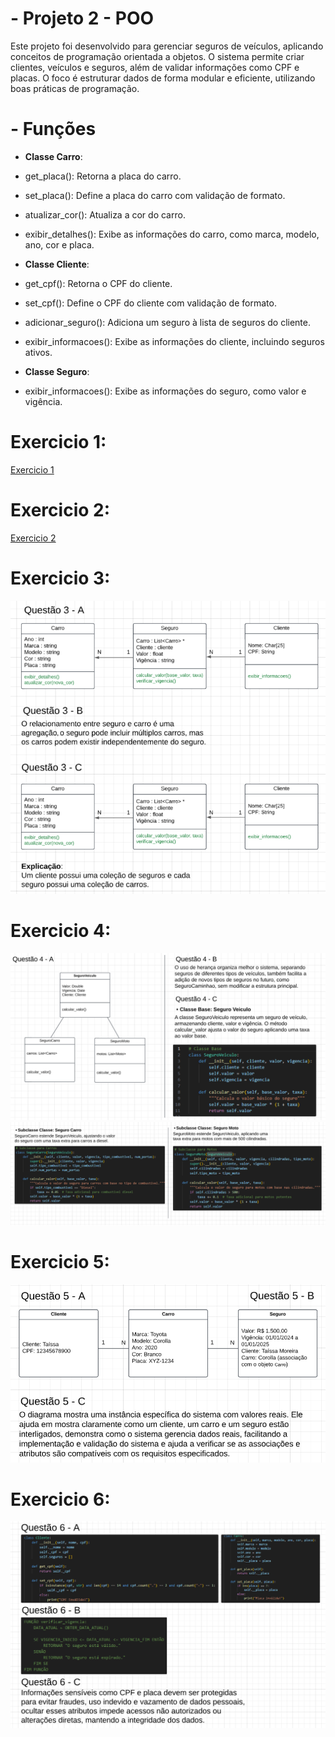 
# - Projeto 2 - POO

Este projeto foi desenvolvido para gerenciar seguros de veículos, aplicando conceitos de programação orientada a objetos. O sistema permite criar clientes, veículos e seguros, além de validar informações como CPF e placas. O foco é estruturar dados de forma modular e eficiente, utilizando boas práticas de programação.

# - Funções

- **Classe Carro**:

- get_placa(): Retorna a placa do carro.
- set_placa(): Define a placa do carro com validação de formato.
- atualizar_cor(): Atualiza a cor do carro.
- exibir_detalhes(): Exibe as informações do carro, como marca, modelo, ano, cor e placa.

- **Classe Cliente**:

- get_cpf(): Retorna o CPF do cliente.
- set_cpf(): Define o CPF do cliente com validação de formato.
- adicionar_seguro(): Adiciona um seguro à lista de seguros do cliente.
- exibir_informacoes(): Exibe as informações do cliente, incluindo seguros ativos.

- **Classe Seguro**:

- exibir_informacoes(): Exibe as informações do seguro, como valor e vigência.

# **Exercicio 1:**  
[Exercicio 1](image.png)

# **Exercicio 2:**  
[Exercicio 2](image-1.png)

# **Exercicio 3:**  
![Exercicio 3](image-2.png)

# **Exercicio 4:**  
![Exercicio 4 (1/2)](image-4.png)
![Exercicio 4 (2/2)](image-5.png)

# **Exercicio 5:**  
![Exercicio 5](image-6.png)

# **Exercicio 6:**  
![Exercicio 6](image-7.png)
